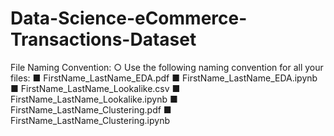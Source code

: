 # Data-Science-eCommerce-Transactions-Dataset
 File Naming Convention: 
○ Use the following naming convention for all your files: 
■ FirstName_LastName_EDA.pdf 
■ FirstName_LastName_EDA.ipynb 
■ FirstName_LastName_Lookalike.csv 
■ FirstName_LastName_Lookalike.ipynb 
■ FirstName_LastName_Clustering.pdf 
■ FirstName_LastName_Clustering.ipynb
